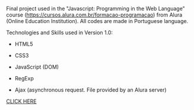 Final project used in the "Javascript: Programming in the Web Language" course (https://cursos.alura.com.br/formacao-programacao) from Alura (Online Education Institution). All codes are made in Portuguese language.

Technologies and Skills used in Version 1.0:

- HTML5

- CSS3

- JavaScript (DOM)

- RegExp

- Ajax (asynchronous request. File provided by an Alura server)

[CLICK HERE](https://miltonr87.github.io/BMI-Client-Management/)

